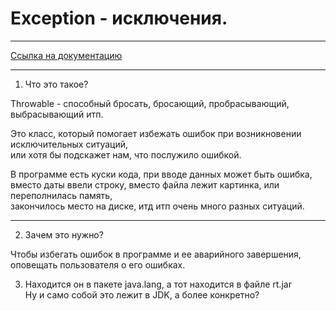 # Exception - исключения.

---

[Ссылка на документацию](https://docs.oracle.com/javase/7/docs/api/java/lang/package-tree.html)  

---

1) Что это такое?  

Throwable - способный бросать, бросающий, пробрасывающий, выбрасывающий итп.  

Это класс, который помогает избежать ошибок при возникновении исключительных ситуаций,  
или хотя бы подскажет нам, что послужило ошибкой.  

В программе есть куски кода, при вводе данных может быть ошибка,  
вместо даты ввели строку, вместо файла лежит картинка, или переполнилась память,  
закончилось место на диске, итд итп очень много разных ситуаций.  

---

2) Зачем это нужно?  

Чтобы избегать ошибок в программе и ее аварийного завершения,  
оповещать пользователя о его ошибках.  

3) Находится он в пакете java.lang, а тот находится в файле rt.jar  
Ну и само собой это лежит в JDK, а более конкретно?  